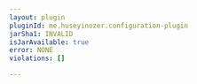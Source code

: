 ```yaml
---
layout: plugin
pluginId: me.huseyinozer.configuration-plugin
jarSha1: INVALID
isJarAvailable: true
error: NONE
violations: []

---
```

